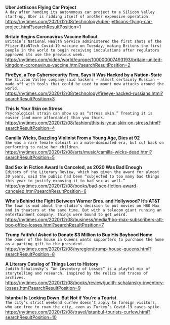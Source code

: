 **Uber Jettisons Flying Car Project**\
`A day after handing its autonomous car project to a Silicon Valley start-up, Uber is ridding itself of another expensive operation.`\
https://nytimes.com/2020/12/08/technology/uber-jettisons-flying-car-project.html?searchResultPosition=1

**Britain Begins Coronavirus Vaccine Rollout**\
`Britain’s National Health Service administered the first shots of the Pfizer-BioNTech Covid-19 vaccine on Tuesday, making Britons the first people in the world to begin receiving inoculations after regulators approved its use the previous week.`\
https://nytimes.com/video/world/europe/100000007493193/britain-united-kingdom-coronavirus-vaccine.html?searchResultPosition=2

**FireEye, a Top Cybersecurity Firm, Says It Was Hacked by a Nation-State**\
`The Silicon Valley company said hackers — almost certainly Russian — made off with tools that could be used to mount new attacks around the world.`\
https://nytimes.com/2020/12/08/technology/fireeye-hacked-russians.html?searchResultPosition=3

**This Is Your Skin on Stress**\
`Psychological strain can show up as “stress skin.” Treating it is easier (and more affordable) than you think.`\
https://nytimes.com/2020/12/08/fashion/this-is-your-skin-on-stress.html?searchResultPosition=4

**Camilla Wicks, Dazzling Violinist From a Young Age, Dies at 92**\
`She was a rare female soloist in a male-dominated era, but cut back on performing to raise her children.`\
https://nytimes.com/2020/12/08/arts/music/camilla-wicks-dead.html?searchResultPosition=5

**Bad Sex in Fiction Award Is Canceled, as 2020 Was Bad Enough**\
`Editors of the Literary Review, which has given the award for almost 30 years, said the public had been “subjected to too many bad things this year to justify exposing it to bad sex as well.”`\
https://nytimes.com/2020/12/08/books/bad-sex-fiction-award-canceled.html?searchResultPosition=6

**Who’s Behind the Fight Between Warner Bros. and Hollywood? It’s AT&T**\
`The town is mad about the studio’s decision to put movies on HBO Max and in theaters at the same time. But with a telecom giant running an entertainment company, things were bound to get weird.`\
https://nytimes.com/2020/12/08/business/media/hbo-max-subscribers-att-box-office-losses.html?searchResultPosition=7

**Trump Faithful Asked to Donate $3 Million to Buy His Boyhood Home**\
`The owner of the house in Queens wants supporters to purchase the home as a parting gift to the president.`\
https://nytimes.com/2020/12/08/nyregion/trump-house-queens.html?searchResultPosition=8

**A Literary Catalog of Things Lost to History**\
`Judith Schalansky’s “An Inventory of Losses” is a playful mix of storytelling and research, inspired by the relics and traces of archives.`\
https://nytimes.com/2020/12/08/books/review/judith-schalansky-inventory-losses.html?searchResultPosition=9

**Istanbul Is Locking Down. But Not if You’re a Tourist.**\
`The city’s strict weekend curfew doesn’t apply to foreign visitors, who are free to roam the city, even as Turkey’s Covid-19 cases spike.`\
https://nytimes.com/2020/12/08/travel/istanbul-tourists-curfew.html?searchResultPosition=10

